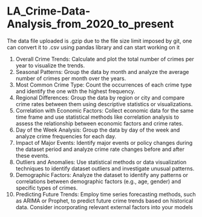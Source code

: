# LA_Crime-Data-Analysis_from_2020_to_present

The data file uploaded is .gzip due to the file size limit imposed by git, one can convert it to .csv using pandas library
and can start working on it
1. Overall Crime Trends:
   Calculate and plot the total number of crimes per year to visualize the trends.
2. Seasonal Patterns:
   Group the data by month and analyze the average number of crimes per month over
the years.
3. Most Common Crime Type:
   Count the occurrences of each crime type and identify the one with the highest
frequency.
4. Regional Differences:
   Group the data by region or city and compare crime rates between them using descriptive statistics or visualizations.
5. Correlation with Economic Factors:
    Collect economic data for the same time frame and use statistical methods like correlation analysis to assess the 
    relationship between economic factors and crime rates.
6. Day of the Week Analysis:
   Group the data by day of the week and analyze crime frequencies for each day.
7. Impact of Major Events:
    Identify major events or policy changes during the dataset period and analyze crime rate changes before and after these 
    events.
8. Outliers and Anomalies:
   Use statistical methods or data visualization techniques to identify dataset outliers and investigate unusual patterns.
9. Demographic Factors:
   Analyze the dataset to identify any patterns or correlations between demographic factors (e.g., age, gender) and specific 
   types of crimes.
10. Predicting Future Trends:
    Employ time series forecasting methods, such as ARIMA or Prophet, to predict future crime trends based on historical 
     data. Consider incorporating relevant external factors into your models
